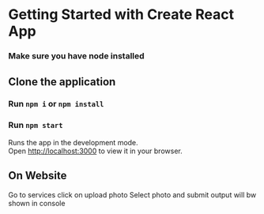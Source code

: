 # Getting Started with Create React App

### Make sure you have node installed

## Clone the application
### Run `npm i` or `npm install`

### Run `npm start`

Runs the app in the development mode.\
Open [http://localhost:3000](http://localhost:3000) to view it in your browser.

## On Website
Go to services click on upload photo
Select photo and submit output will bw shown in console
